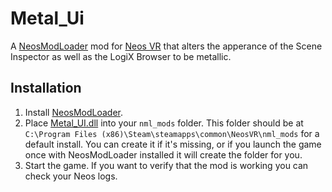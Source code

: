 # Metal_Ui

A [NeosModLoader](https://github.com/zkxs/NeosModLoader) mod for [Neos VR](https://neos.com/) that alters the apperance of the Scene Inspector as well as the LogiX Browser to be metallic.

## Installation
1. Install [NeosModLoader](https://github.com/zkxs/NeosModLoader).
1. Place [Metal_UI.dll](https://github.com/EuphieEuphoria/Metal-Ui/releases/latest/download/Metal_UI.dll) into your `nml_mods` folder. This folder should be at `C:\Program Files (x86)\Steam\steamapps\common\NeosVR\nml_mods` for a default install. You can create it if it's missing, or if you launch the game once with NeosModLoader installed it will create the folder for you.
1. Start the game. If you want to verify that the mod is working you can check your Neos logs.
